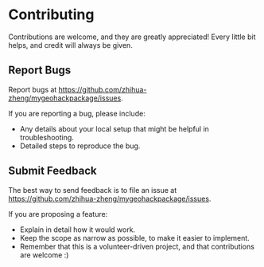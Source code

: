 # Contributing

Contributions are welcome, and they are greatly appreciated! Every
little bit helps, and credit will always be given.

## Report Bugs

Report bugs at https://github.com/zhihua-zheng/mygeohackpackage/issues.

If you are reporting a bug, please include:

* Any details about your local setup that might be helpful in troubleshooting.
* Detailed steps to reproduce the bug.

## Submit Feedback

The best way to send feedback is to file an issue at https://github.com/zhihua-zheng/mygeohackpackage/issues.

If you are proposing a feature:

* Explain in detail how it would work.
* Keep the scope as narrow as possible, to make it easier to implement.
* Remember that this is a volunteer-driven project, and that contributions
  are welcome :)

